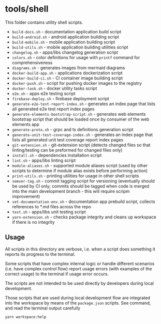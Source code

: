 # tools/shell

This folder contains utility shell scripts.

- `build-docs.sh` - documentation application build script
- `build-android.sh` - android application building script
- `build-mobile.sh` - mobile application building script
- `build-utils.sh` - mobile application building utilities script
- `changelog.sh` - apps/libs changelog generation script
- `colors.sh` - color definitions for usage with `printf` command for comprehensiveness
- `diagrams.sh` - generates images from mermaid diagrams
- `docker-build-app.sh` - applications dockerization script
- `docker-build-ci.sh` - CI container image building script
- `docker-push.sh` - script for pushing docker images to the registry
- `docker-task.sh` - docker utility tasks script
- `e2e.sh` - apps e2e testing script
- `firebase-deploy.sh` - firebase deployment script
- `generate-e2e-test-report-index.sh` - generates an index page that lists all generated e2e test report index pages
- `generate-elements-bootstrap-script.sh` - generates web elements bootstrap script that should be loaded once by consumer of the web elements app
- `generate-proto.sh` - grpc and ts definitions generation script
- `generate-unit-test-coverage-index.sh` - generates an index page that lists all generated unit test coverage report index pages
- `git-extension.sh` - git-extension script (detects changed files so that linting/testing can be preformed for changed files only)
- `install.sh` - dependencies installation script
- `lint.sh` - apps/libs linting script
- `module-aliases.sh` - supported module aliases script (used by other scripts to determine if module alias exists before performing action)
- `print-utils.sh` - printing utilities for usage in other shell scripts
- `semver-tag.sh` - commit tagging script for versioning (eventually should be used by CI only; commits should be tagged when code is merged into the main development branch - this will require scripm improvement)
- `set-documentation-env.sh` - documentation app prebuild script, collects references to \*.md files across the repo
- `test.sh` - apps/libs unit testing script
- `yarn-extension.sh` - checks package integrity and cleans up workspace if there is no integrity

## Usage

All scripts in this directory are verbose, i.e. when a script does something it reports its progress to the terminal.

Some scripts that have complex internal logic or handle different scenarios (i.e. have complex control flow) report usage errors (with examples of the correct usage) to the terminal if usage error occurs.

The scripts are not intended to be used directly by developers during local development.

Those scripts that are used during local development flow are integrated into the workspace by means of the `package.json` scripts. See command, and read the terminal output carefully

```bash
yarn workspace:help
```
